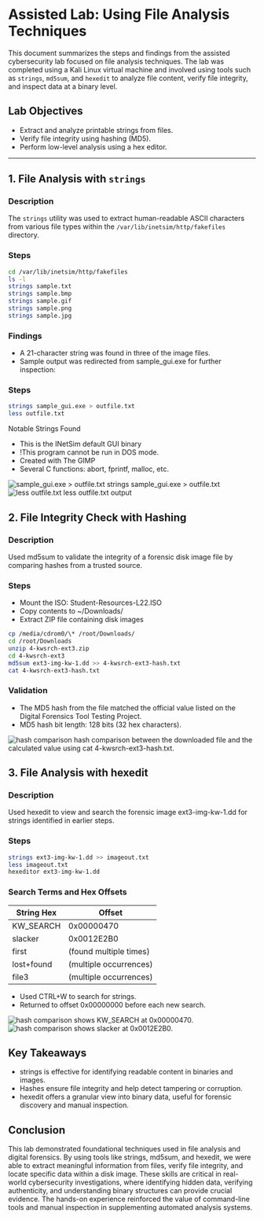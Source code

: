 # Assisted Lab: Using File Analysis Techniques

This document summarizes the steps and findings from the assisted cybersecurity lab focused on file analysis techniques. The lab was completed using a Kali Linux virtual machine and involved using tools such as `strings`, `md5sum`, and `hexedit` to analyze file content, verify file integrity, and inspect data at a binary level.

## Lab Objectives

- Extract and analyze printable strings from files.
- Verify file integrity using hashing (MD5).
- Perform low-level analysis using a hex editor.

---

## 1. File Analysis with `strings`

### Description

The `strings` utility was used to extract human-readable ASCII characters from various file types within the `/var/lib/inetsim/http/fakefiles` directory.

### Steps

```bash
cd /var/lib/inetsim/http/fakefiles
ls -l
strings sample.txt
strings sample.bmp
strings sample.gif
strings sample.png
strings sample.jpg
```

### Findings

- A 21-character string was found in three of the image files.
- Sample output was redirected from sample_gui.exe for further inspection:

### Steps

```bash
strings sample_gui.exe > outfile.txt
less outfile.txt
```

Notable Strings Found

- This is the INetSim default GUI binary
- !This program cannot be run in DOS mode.
- Created with The GIMP
- Several C functions: abort, fprintf, malloc, etc.

![sample_gui.exe > outfile.txt](images/sample_gui.jpg)
strings sample_gui.exe > outfile.txt
![ less outfile.txt](images/less_outFile.jpg)
less outfile.txt output

## 2. File Integrity Check with Hashing

### Description

Used md5sum to validate the integrity of a forensic disk image file by comparing hashes from a trusted source.

### Steps

- Mount the ISO: Student-Resources-L22.ISO
- Copy contents to ~/Downloads/
- Extract ZIP file containing disk images

```bash
cp /media/cdrom0/\* /root/Downloads/
cd /root/Downloads
unzip 4-kwsrch-ext3.zip
cd 4-kwsrch-ext3
md5sum ext3-img-kw-1.dd >> 4-kwsrch-ext3-hash.txt
cat 4-kwsrch-ext3-hash.txt
```

### Validation

- The MD5 hash from the file matched the official value listed on the Digital Forensics Tool Testing Project.
- MD5 hash bit length: 128 bits (32 hex characters).

![ hash comparison](images/hash_comparison.jpg)
hash comparison between the downloaded file and the calculated value using cat 4-kwsrch-ext3-hash.txt.

## 3. File Analysis with hexedit

### Description

Used hexedit to view and search the forensic image ext3-img-kw-1.dd for strings identified in earlier steps.

### Steps

```bash
strings ext3-img-kw-1.dd >> imageout.txt
less imageout.txt
hexeditor ext3-img-kw-1.dd
```

### Search Terms and Hex Offsets

| String Hex | Offset                 |
| ---------- | ---------------------- |
| KW_SEARCH  | 0x00000470             |
| slacker    | 0x0012E2B0             |
| first      | (found multiple times) |
| lost+found | (multiple occurrences) |
| file3      | (multiple occurrences) |

- Used CTRL+W to search for strings.
- Returned to offset 0x00000000 before each new search.

![ hash comparison](images/kw_search.jpg)
shows KW_SEARCH at 0x00000470.
![ hash comparison](images/slacker.jpg)
shows slacker at 0x0012E2B0.

## Key Takeaways

- strings is effective for identifying readable content in binaries and images.
- Hashes ensure file integrity and help detect tampering or corruption.
- hexedit offers a granular view into binary data, useful for forensic discovery and manual inspection.

## Conclusion

This lab demonstrated foundational techniques used in file analysis and digital forensics. By using tools like strings, md5sum, and hexedit, we were able to extract meaningful information from files, verify file integrity, and locate specific data within a disk image. These skills are critical in real-world cybersecurity investigations, where identifying hidden data, verifying authenticity, and understanding binary structures can provide crucial evidence. The hands-on experience reinforced the value of command-line tools and manual inspection in supplementing automated analysis systems.
